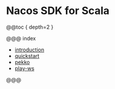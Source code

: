 # Nacos SDK for Scala

@@toc { depth=2 }

@@@ index

* [introduction](introduction.md)
* [quickstart](quickstart.md)
* [pekko](pekko-discovery.md)
* [play-ws](play-ws.md)

@@@
